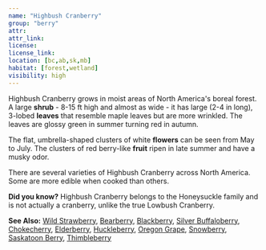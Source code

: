 ```yaml
---
name: "Highbush Cranberry"
group: "berry"
attr:
attr_link:
license:
license_link:
location: [bc,ab,sk,mb]
habitat: [forest,wetland]
visibility: high
---
```

Highbush Cranberry grows in moist areas of North America's boreal forest. A large **shrub** - 8-15 ft high and almost as wide - it has large (2-4 in long), 3-lobed **leaves** that resemble maple leaves but are more wrinkled. The leaves are glossy green in summer turning red in autumn.

The flat, umbrella-shaped clusters of white **flowers** can be seen from May to July. The clusters of red berry-like **fruit** ripen in late summer and have a musky odor.

There are several varieties of Highbush Cranberry across North America. Some are more edible when cooked than others.

**Did you know?** Highbush Cranberry belongs to the Honeysuckle family and is not actually a cranberry, unlike the true Lowbush Cranberry.

<!-- generated, do not edit -->
**See Also:**
[Wild Strawberry](/plants/wildstraw),
[Bearberry](/trees/bear),
[Blackberry](/trees/black),
[Silver Buffaloberry](/trees/buffalo),
[Chokecherry](/trees/choke),
[Elderberry](/trees/elder),
[Huckleberry](/trees/huck),
[Oregon Grape](/trees/orgrape),
[Snowberry](/trees/snow),
[Saskatoon Berry](/trees/stoon),
[Thimbleberry](/trees/thimble)
